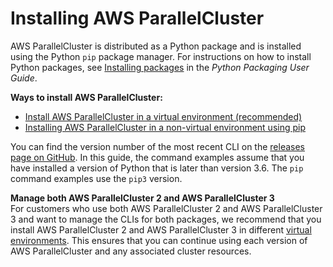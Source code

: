 # Installing AWS ParallelCluster<a name="install-v3-parallelcluster"></a>

AWS ParallelCluster is distributed as a Python package and is installed using the Python `pip` package manager\. For instructions on how to install Python packages, see [Installing packages](https://packaging.python.org/tutorials/installing-packages/) in the *Python Packaging User Guide*\.

**Ways to install AWS ParallelCluster:**
+ [Install AWS ParallelCluster in a virtual environment \(recommended\)](install-v3-virtual-environment.md)
+ [Installing AWS ParallelCluster in a non\-virtual environment using pip](install-v3-pip.md)

You can find the version number of the most recent CLI on the [releases page on GitHub](https://github.com/aws/aws-parallelcluster/releases)\. In this guide, the command examples assume that you have installed a version of Python that is later than version 3\.6\. The `pip` command examples use the `pip3` version\.

**Manage both AWS ParallelCluster 2 and AWS ParallelCluster 3**  
For customers who use both AWS ParallelCluster 2 and AWS ParallelCluster 3 and want to manage the CLIs for both packages, we recommend that you install AWS ParallelCluster 2 and AWS ParallelCluster 3 in different [virtual environments](install-v3-virtual-environment.md)\. This ensures that you can continue using each version of AWS ParallelCluster and any associated cluster resources\.
